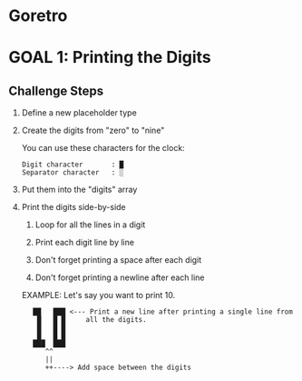 # Goretro

# GOAL 1: Printing the Digits

## Challenge Steps

1. Define a new placeholder type

2. Create the digits from "zero" to "nine"

      You can use these characters for the clock:

      ```
      Digit character       : █
      Separator character   : ░
      ```

1. Put them into the "digits" array

2. Print the digits side-by-side

     1. Loop for all the lines in a digit

     2. Print each digit line by line

     3. Don't forget printing a space after each digit

     4. Don't forget printing a newline after each line

     EXAMPLE: Let's say you want to print 10.

```
      ██   ███ <--- Print a new line after printing a single line from
       █   █ █     all the digits.
       █   █ █
       █   █ █
      ███  ███
         ^^
         ||
         ++----> Add space between the digits
```
